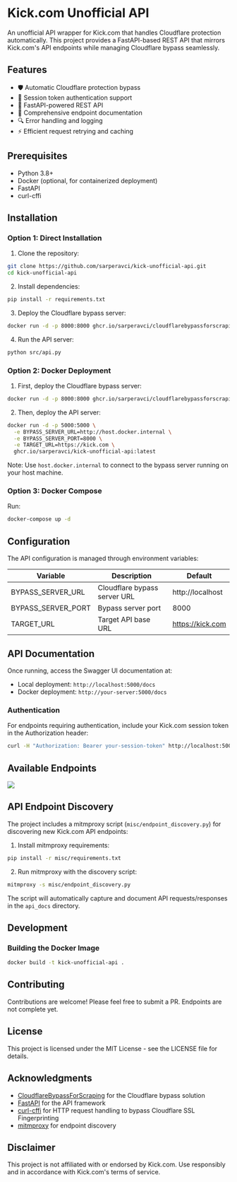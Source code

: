 # Kick.com Unofficial API

An unofficial API wrapper for Kick.com that handles Cloudflare protection automatically. This project provides a FastAPI-based REST API that mirrors Kick.com's API endpoints while managing Cloudflare bypass seamlessly.

## Features

- 🛡️ Automatic Cloudflare protection bypass
- 🔄 Session token authentication support
- 🚀 FastAPI-powered REST API
- 📝 Comprehensive endpoint documentation
- 🔍 Error handling and logging
- ⚡ Efficient request retrying and caching

## Prerequisites

- Python 3.8+
- Docker (optional, for containerized deployment)
- FastAPI
- curl-cffi

## Installation

### Option 1: Direct Installation

1. Clone the repository:
```bash
git clone https://github.com/sarperavci/kick-unofficial-api.git
cd kick-unofficial-api
```

2. Install dependencies:
```bash
pip install -r requirements.txt
```

3. Deploy the Cloudflare bypass server:
```bash
docker run -d -p 8000:8000 ghcr.io/sarperavci/cloudflarebypassforscraping:latest
```

4. Run the API server:
```bash
python src/api.py
```

### Option 2: Docker Deployment

1. First, deploy the Cloudflare bypass server:
```bash
docker run -d -p 8000:8000 ghcr.io/sarperavci/cloudflarebypassforscraping:latest
```

2. Then, deploy the API server:
```bash
docker run -d -p 5000:5000 \
  -e BYPASS_SERVER_URL=http://host.docker.internal \
  -e BYPASS_SERVER_PORT=8000 \
  -e TARGET_URL=https://kick.com \
  ghcr.io/sarperavci/kick-unofficial-api:latest
```

Note: Use `host.docker.internal` to connect to the bypass server running on your host machine.

### Option 3: Docker Compose

Run:
```bash
docker-compose up -d
```

## Configuration

The API configuration is managed through environment variables:

| Variable | Description | Default |
|----------|-------------|---------|
| BYPASS_SERVER_URL | Cloudflare bypass server URL | http://localhost |
| BYPASS_SERVER_PORT | Bypass server port | 8000 |
| TARGET_URL | Target API base URL | https://kick.com |

## API Documentation

Once running, access the Swagger UI documentation at:
- Local deployment: `http://localhost:5000/docs`
- Docker deployment: `http://your-server:5000/docs`

### Authentication

For endpoints requiring authentication, include your Kick.com session token in the Authorization header:
```bash
curl -H "Authorization: Bearer your-session-token" http://localhost:5000/api/v2/...
```

## Available Endpoints

![](https://github.com/user-attachments/assets/79e41f1b-43a0-465f-8acc-ad521d456491)

## API Endpoint Discovery

The project includes a mitmproxy script (`misc/endpoint_discovery.py`) for discovering new Kick.com API endpoints:

1. Install mitmproxy requirements:
```bash
pip install -r misc/requirements.txt
```

2. Run mitmproxy with the discovery script:
```bash
mitmproxy -s misc/endpoint_discovery.py
```

The script will automatically capture and document API requests/responses in the `api_docs` directory.

## Development

### Building the Docker Image

```bash
docker build -t kick-unofficial-api .
```

## Contributing

Contributions are welcome! Please feel free to submit a PR. Endpoints are not complete yet.

## License

This project is licensed under the MIT License - see the LICENSE file for details.

## Acknowledgments

- [CloudflareBypassForScraping](https://github.com/sarperavci/CloudflareBypassForScraping/) for the Cloudflare bypass solution
- [FastAPI](https://fastapi.tiangolo.com/) for the API framework
- [curl-cffi](https://github.com/lexiforest/curl_cffi) for HTTP request handling to bypass Cloudflare SSL Fingerprinting
- [mitmproxy](https://mitmproxy.org/) for endpoint discovery

## Disclaimer

This project is not affiliated with or endorsed by Kick.com. Use responsibly and in accordance with Kick.com's terms of service.
